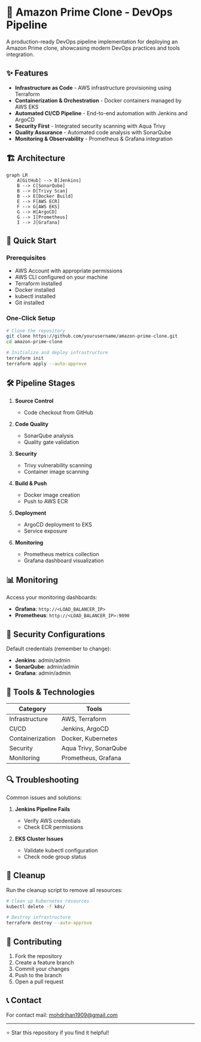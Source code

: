 # 🚀 Amazon Prime Clone - DevOps Pipeline

A production-ready DevOps pipeline implementation for deploying an Amazon Prime clone, showcasing modern DevOps practices and tools integration.



## ✨ Features

- **Infrastructure as Code** - AWS infrastructure provisioning using Terraform
- **Containerization & Orchestration** - Docker containers managed by AWS EKS
- **Automated CI/CD Pipeline** - End-to-end automation with Jenkins and ArgoCD
- **Security First** - Integrated security scanning with Aqua Trivy
- **Quality Assurance** - Automated code analysis with SonarQube
- **Monitoring & Observability** - Prometheus & Grafana integration

## 🏗️ Architecture

```mermaid
graph LR
    A[GitHub] --> B[Jenkins]
    B --> C[SonarQube]
    B --> D[Trivy Scan]
    B --> E[Docker Build]
    E --> F[AWS ECR]
    F --> G[AWS EKS]
    G --> H[ArgoCD]
    G --> I[Prometheus]
    I --> J[Grafana]
```

## 🚀 Quick Start

### Prerequisites

- AWS Account with appropriate permissions
- AWS CLI configured on your machine
- Terraform installed
- Docker installed
- kubectl installed
- Git installed

### One-Click Setup

```bash
# Clone the repository
git clone https://github.com/yourusername/amazon-prime-clone.git
cd amazon-prime-clone

# Initialize and deploy infrastructure
terraform init
terraform apply --auto-approve
```

## 🛠️ Pipeline Stages

1. **Source Control**
   - Code checkout from GitHub

2. **Code Quality**
   - SonarQube analysis
   - Quality gate validation

3. **Security**
   - Trivy vulnerability scanning
   - Container image scanning

4. **Build & Push**
   - Docker image creation
   - Push to AWS ECR

5. **Deployment**
   - ArgoCD deployment to EKS
   - Service exposure

6. **Monitoring**
   - Prometheus metrics collection
   - Grafana dashboard visualization

## 📊 Monitoring

Access your monitoring dashboards:

- **Grafana**: `http://<LOAD_BALANCER_IP>`
- **Prometheus**: `http://<LOAD_BALANCER_IP>:9090`

## 🔐 Security Configurations

Default credentials (remember to change):

- **Jenkins**: admin/admin
- **SonarQube**: admin/admin
- **Grafana**: admin/admin

## 🧰 Tools & Technologies

| Category | Tools |
|----------|-------|
| Infrastructure | AWS, Terraform |
| CI/CD | Jenkins, ArgoCD |
| Containerization | Docker, Kubernetes |
| Security | Aqua Trivy, SonarQube |
| Monitoring | Prometheus, Grafana |

## 🔍 Troubleshooting

Common issues and solutions:

1. **Jenkins Pipeline Fails**
   - Verify AWS credentials
   - Check ECR permissions

2. **EKS Cluster Issues**
   - Validate kubectl configuration
   - Check node group status

## 🧹 Cleanup

Run the cleanup script to remove all resources:

```bash
# Clean up Kubernetes resources
kubectl delete -f k8s/

# Destroy infrastructure
terraform destroy --auto-approve
```

## 🤝 Contributing

1. Fork the repository
2. Create a feature branch
3. Commit your changes
4. Push to the branch
5. Open a pull request

## 📞 Contact 

For contact mail: mohdrihan1909@gmail.com

---
⭐ Star this repository if you find it helpful!

